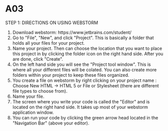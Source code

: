 # A03
STEP 1: DIRECTIONS ON USING WEBSTORM 

<ol>
<li>
Download webstorm: https://www.jetbrains.com/student/ 

<li>
Go to "File", "New", and click "Project". This is basically a folder that holds all your files for your project. 

<li>
Name your project. Then can choose the location that you want to place this project in by clicking the folder icon on the right hand side. After you are done, click "Create".

<li>
On the left hand side you will see the "Project tool window". This is where all your different files will be colated. You can also create more folders within your project to keep these files organized.
<li>
You create a file on webstorm by right  clicking on your project name : Choose New  HTML -> HTML 5 or File or Stylesheet (there are different file types to choose from). 
<li>
Name your file.
<li>
The screen where you write your code is called the "Editor" and is located on the right hand side. It takes up most of your webstorm application window. 
<li>
You can run your code  by clicking the green arrow head located in the "Navigation Bar" (above your editor).
</li>
</ol>
